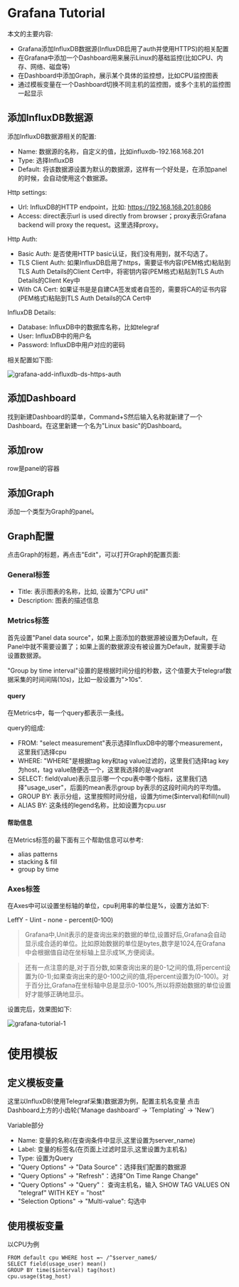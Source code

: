 # Grafana Tutorial
本文的主要内容:  

* Grafana添加InfluxDB数据源(InfluxDB启用了auth并使用HTTPS)的相关配置
* 在Grafana中添加一个Dashboard用来展示Linux的基础监控(比如CPU、内存、网络、磁盘等)
* 在Dashboard中添加Graph，展示某个具体的监控想，比如CPU监控图表
* 通过模板变量在一个Dashboard切换不同主机的监控图，或多个主机的监控图一起显示


## 添加InfluxDB数据源

添加InfluxDB数据源相关的配置:

* Name: 数据源的名称，自定义的值，比如influxdb-192.168.168.201
* Type: 选择InfluxDB
* Default: 将该数据源设置为默认的数据源，这样有一个好处是，在添加panel的时候，会自动使用这个数据源。

Http settings:

* Url: InfluxDB的HTTP endpoint，比如: https://192.168.168.201:8086
* Access: direct表示url is used directly from browser；proxy表示Grafana backend will proxy the request。这里选择proxy。


Http Auth:

* Basic Auth: 是否使用HTTP basic认证，我们没有用到，就不勾选了。
* TLS Client Auth: 如果InfluxDB启用了https，需要证书内容(PEM格式)粘贴到TLS Auth Details的Client Cert中，将密钥内容(PEM格式)粘贴到TLS Auth Details的Client Key中
* With CA Cert: 如果证书是是自建CA签发或者自签的，需要将CA的证书内容(PEM格式)粘贴到TLS Auth Details的CA Cert中


InfluxDB Details:

* Database: InfluxDB中的数据库名称，比如telegraf
* User: InfluxDB中的用户名
* Password: InfluxDB中用户对应的密码


相关配置如下图:

![grafana-add-influxdb-ds-https-auth](resources/grafana-add-influxdb-ds-https-auth.png)


## 添加Dashboard
找到新建Dashboard的菜单，Command+S然后输入名称就新建了一个Dashboard。在这里新建一个名为"Linux basic"的Dashboard。

## 添加row
row是panel的容器

## 添加Graph
添加一个类型为Graph的panel。

## Graph配置
点击Graph的标题，再点击"Edit"，可以打开Graph的配置页面:  

### General标签
* Title: 表示图表的名称，比如, 设置为"CPU util"
* Description: 图表的描述信息

### Metrics标签
首先设置"Panel data source"，如果上面添加的数据源被设置为Default，在Panel中就不需要设置了；如果上面的数据源没有被设置为Default，就需要手动设置数据源。

"Group by time interval"设置的是根据时间分组的秒数，这个值要大于telegraf数据采集的时间间隔(10s)，比如一般设置为">10s".



#### query
在Metrics中，每一个query都表示一条线。

query的组成:  

* FROM: "select measurement"表示选择InfluxDB中的哪个measurement，这里我们选择cpu
* WHERE: "WHERE"是根据tag key和tag value过滤的，这里我们选择tag key为host，tag value随便选一个，这里我选择的是vagrant
* SELECT: field(value)表示显示哪一个cpu表中哪个指标，这里我们选择"usage_user"，后面的mean表示group by表示的这段时间内的平均值。
* GROUP BY: 表示分组，这里按照时间分组，设置为time($interval)和fill(null)
* ALIAS BY: 这条线的legend名称，比如设置为cpu.usr


#### 帮助信息
在Metrics标签的最下面有三个帮助信息可以参考:  

* alias patterns
* stacking & fill
* group by time  

### Axes标签
在Axes中可以设置坐标轴的单位，cpu利用率的单位是%，设置方法如下:  

LeffY - Uint - none - percent(0-100)

> Grafana中,Unit表示的是查询出来的数据的单位,设置好后,Grafana会自动显示成合适的单位。比如原始数据的单位是bytes,数字是1024,在Grafana中会根据值自动在坐标轴上显示成1K,方便阅读。

> 还有一点注意的是,对于百分数,如果查询出来的是0-1之间的值,将percent设置为(0-1);如果查询出来的是0-100之间的值,将percent设置为(0-100)。对于百分比,Grafana在坐标轴中总是显示0-100%,所以将原始数据的单位设置好才能够正确地显示。


设置完后，效果图如下:  

![grafana-tutorial-1](resources/grafana-tutorial-1.png)




# 使用模板
## 定义模板变量
这里以InfluxDB(使用Telegraf采集)数据源为例，配置主机名变量
点击Dashboard上方的小齿轮('Manage dashboard' -> 'Templating' -> 'New')

Variable部分

* Name: 变量的名称(在查询条件中显示,这里设置为server_name)
* Label: 变量的标签名(在页面上过滤时显示,这里设置为主机名)
* Type: 设置为Query
* "Query Options" -> "Data Source"：选择我们配置的数据源
* "Query Options" -> "Refresh"：选择"On Time Range Change"
* "Query Options" -> "Query"： 查询主机名，输入 SHOW TAG VALUES ON "telegraf" WITH KEY = "host"
* "Selection Options" -> "Multi-value": 勾选中

## 使用模板变量
以CPU为例

```
FROM default cpu WHERE host =~ /^$server_name$/
SELECT field(usage_user) mean()
GROUP BY time($interval) tag(host)
cpu.usage($tag_host)

```








